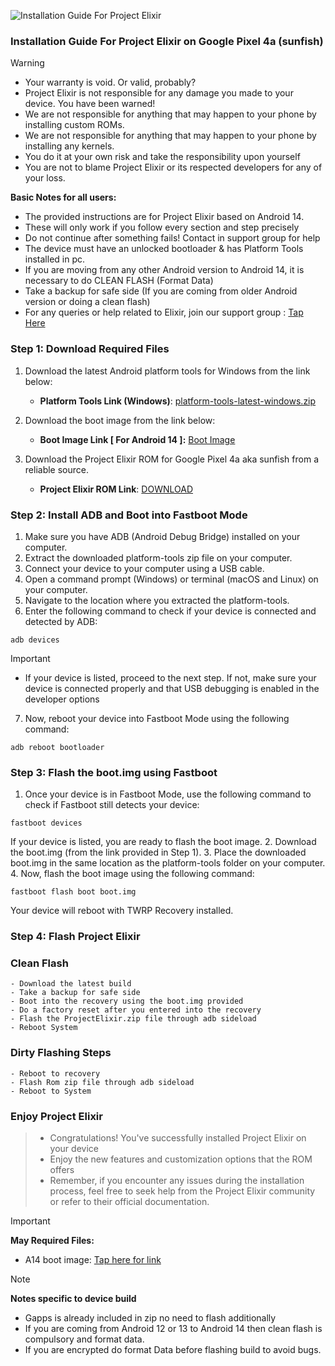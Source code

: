 ![Installation Guide For Project Elixir](https://i.imgur.com/42LxtAl.png)

### Installation Guide For Project Elixir on Google Pixel 4a (sunfish)

> [!Warning]
> * Your warranty is void. Or valid, probably?
> * Project Elixir is not responsible for any damage you made to your device. You have been warned!
> * We are not responsible for anything that may happen to your phone by installing custom ROMs.
> * We are not responsible for anything that may happen to your phone by installing any kernels.
> * You do it at your own risk and take the responsibility upon yourself
> * You are not to blame Project Elixir or its respected developers for any of your loss.
>
> **Basic Notes for all users:**  
> * The provided instructions are for Project Elixir based on Android 14.
> * These will only work if you follow every section and step precisely
> * Do not continue after something fails! Contact in support group for help
> * The device must have an unlocked bootloader & has Platform Tools installed in pc.
> * If you are moving from any other Android version to Android 14, it is necessary to do CLEAN FLASH (Format Data)
> * Take a backup for safe side (If you are coming from older Android version or doing a clean flash)
> * For any queries or help related to Elixir, join our support group : [Tap Here](https://telegram.me/Elixir_Discussion)  

### Step 1: Download Required Files
1. Download the latest Android platform tools for Windows from the link below:
   - **Platform Tools Link (Windows)**: [platform-tools-latest-windows.zip](https://dl.google.com/android/repository/platform-tools-latest-windows.zip)

2. Download the boot image from the link below:
   - **Boot Image Link [ For Android 14 ]:** [Boot Image](https://www.pling.com/p/1980617/)

3. Download the Project Elixir ROM for Google Pixel 4a aka sunfish from a reliable source.
   - **Project Elixir ROM Link**: [DOWNLOAD](https://projectelixiros.com/device/sunfish)

### Step 2: Install ADB and Boot into Fastboot Mode
1. Make sure you have ADB (Android Debug Bridge) installed on your computer. 
2. Extract the downloaded platform-tools zip file on your computer.
3. Connect your device to your computer using a USB cable.
4. Open a command prompt (Windows) or terminal (macOS and Linux) on your computer.
5. Navigate to the location where you extracted the platform-tools.
6. Enter the following command to check if your device is connected and detected by ADB:
```
adb devices
```
> [!Important]
> - If your device is listed, proceed to the next step. If not, make sure your device is connected properly and that USB debugging is enabled in the developer options
7. Now, reboot your device into Fastboot Mode using the following command:
```
adb reboot bootloader
```

### Step 3: Flash the boot.img using Fastboot
1. Once your device is in Fastboot Mode, use the following command to check if Fastboot still detects your device:
```
fastboot devices
```
If your device is listed, you are ready to flash the boot image.
2. Download the boot.img (from the link provided in Step 1).
3. Place the downloaded boot.img in the same location as the platform-tools folder on your computer.
4. Now, flash the boot image using the following command:
```
fastboot flash boot boot.img
```
Your device will reboot with TWRP Recovery installed.

### Step 4: Flash Project Elixir 

### Clean Flash
```
- Download the latest build
- Take a backup for safe side
- Boot into the recovery using the boot.img provided
- Do a factory reset after you entered into the recovery
- Flash the ProjectElixir.zip file through adb sideload
- Reboot System
```

### Dirty Flashing Steps
```
- Reboot to recovery
- Flash Rom zip file through adb sideload
- Reboot to System
```

  ### Enjoy Project Elixir
> - Congratulations! You've successfully installed Project Elixir on your device
> - Enjoy the new features and customization options that the ROM offers
> - Remember, if you encounter any issues during the installation process, feel free to seek help from the Project Elixir community or refer to their official documentation.

> [!Important]
> **May Required Files:**
> - A14 boot image: [Tap here for link](https://www.pling.com/p/1980617/)


> [!Note] 
> **Notes specific to device build**
> * Gapps is already included in zip no need to flash additionally
> * If you are coming from Android 12 or 13 to Android 14 then clean flash is compulsory and format data.
> * If you are encrypted do format Data before flashing build to avoid bugs.

